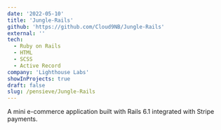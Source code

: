 ```yaml
---
date: '2022-05-10'
title: 'Jungle-Rails'
github: 'https://github.com/Cloud9NB/Jungle-Rails'
external: ''
tech:
  - Ruby on Rails
  - HTML
  - SCSS
  - Active Record
company: 'Lighthouse Labs'
showInProjects: true
draft: false
slug: /pensieve/Jungle-Rails
---
```


A mini e-commerce application built with Rails 6.1 integrated with Stripe payments.
